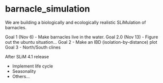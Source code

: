 # barnacle_simulation
We are building a biologically and ecologically realistic SLiMulation of barnacles. 

Goal 1 (Nov 6) - Make barnacles live in the water. 
Goal 2.0 (Nov 13) - Figure out the ubuntu situation...
Goal 2 - Make an IBD (isolation-by-distance) plot
Goal 3 - North/South clines

After SLiM 4.1 release
- Implement life cycle
- Seasonality
- Others...
